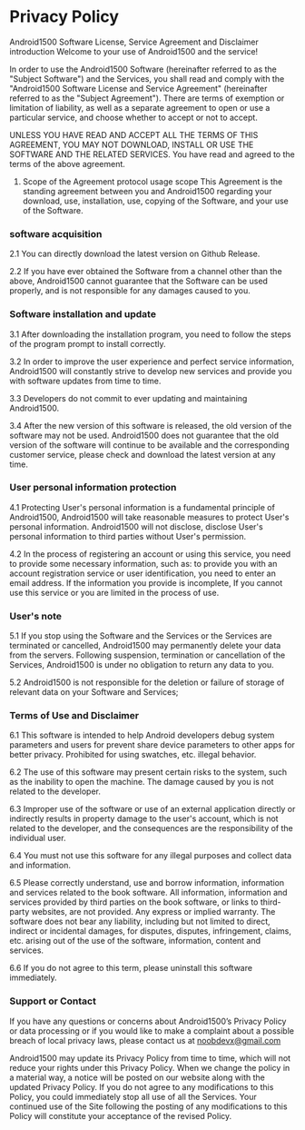 # Privacy Policy

Android1500 Software License, Service Agreement and Disclaimer
introduction
Welcome to your use of Android1500 and the service!

In order to use the Android1500 Software (hereinafter referred to as the "Subject Software") and the Services, you shall read and comply with the "Android1500 Software License and Service Agreement" (hereinafter referred to as the "Subject Agreement"). There are terms of exemption or limitation of liability, as well as a separate agreement to open or use a particular service, and choose whether to accept or not to accept.

UNLESS YOU HAVE READ AND ACCEPT ALL THE TERMS OF THIS AGREEMENT, YOU MAY NOT DOWNLOAD, INSTALL OR USE THE SOFTWARE AND THE RELATED SERVICES. You have read and agreed to the terms of the above agreement.

1. Scope of the Agreement
protocol usage scope
This Agreement is the standing agreement between you and Android1500 regarding your download, use, installation, use, copying of the Software, and your use of the Software.

### software acquisition
2.1 You can directly download the latest version on Github Release.

2.2 If you have ever obtained the Software from a channel other than the above, Android1500 cannot guarantee that the Software can be used properly, and is not responsible for any damages caused to you.

### Software installation and update
3.1 After downloading the installation program, you need to follow the steps of the program prompt to install correctly.

3.2 In order to improve the user experience and perfect service information, Android1500 will constantly strive to develop new services and provide you with software updates from time to time.

3.3 Developers do not commit to ever updating and maintaining Android1500.

3.4 After the new version of this software is released, the old version of the software may not be used. Android1500 does not guarantee that the old version of the software will continue to be available and the corresponding customer service, please check and download the latest version at any time.

### User personal information protection
4.1 Protecting User's personal information is a fundamental principle of Android1500, Android1500 will take reasonable measures to protect User's personal information. Android1500 will not disclose, disclose User's personal information to third parties without User's permission.

4.2 In the process of registering an account or using this service, you need to provide some necessary information, such as: to provide you with an account registration service or user identification, you need to enter an email address. If the information you provide is incomplete, If you cannot use this service or you are limited in the process of use.

### User's note
5.1 If you stop using the Software and the Services or the Services are terminated or cancelled, Android1500 may permanently delete your data from the servers. Following suspension, termination or cancellation of the Services, Android1500 is under no obligation to return any data to you.

5.2 Android1500 is not responsible for the deletion or failure of storage of relevant data on your Software and Services;

### Terms of Use and Disclaimer
6.1 This software is intended to help Android developers debug system parameters and users for prevent share device parameters to other apps for better privacy. Prohibited for using swatches, etc. illegal behavior.

6.2 The use of this software may present certain risks to the system, such as the inability to open the machine. The damage caused by you is not related to the developer.

6.3 Improper use of the software or use of an external application directly or indirectly results in property damage to the user's account, which is not related to the developer, and the consequences are the responsibility of the individual user.

6.4 You must not use this software for any illegal purposes and collect data and information.

6.5 Please correctly understand, use and borrow information, information and services related to the book software. All information, information and services provided by third parties on the book software, or links to third-party websites, are not provided. Any express or implied warranty. The software does not bear any liability, including but not limited to direct, indirect or incidental damages, for disputes, disputes, infringement, claims, etc. arising out of the use of the software, information, content and services.

6.6 If you do not agree to this term, please uninstall this software immediately.

### Support or Contact

If you have any questions or concerns about Android1500’s Privacy Policy or data processing or if you would like to make a complaint about a possible breach of local privacy laws, please contact us at noobdevx@gmail.com

Android1500 may update its Privacy Policy from time to time, which will not reduce your rights under this Privacy Policy. When we change the policy in a material way, a notice will be posted on our website along with the updated Privacy Policy. If you do not agree to any modifications to this Policy, you could immediately stop all use of all the Services. Your continued use of the Site following the posting of any modifications to this Policy will constitute your acceptance of the revised Policy.
